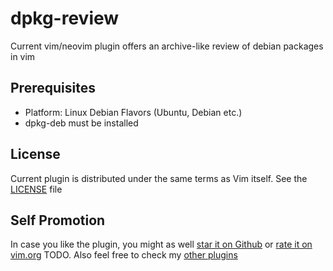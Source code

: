# dpkg-review

Current vim/neovim plugin offers an archive-like review of debian packages in
vim

## Prerequisites

* Platform: Linux Debian Flavors (Ubuntu, Debian etc.)
* dpkg-deb must be installed

## License

Current plugin is distributed under the same terms as Vim itself. See the
[LICENSE](https://github.com/bergercookie/vim-dpkg-preview/blob/master/LICENSE)
file

## Self Promotion

In case you like the plugin, you might as well [star it on
Github](https://github.com/bergercookie/vim-dpkg-preview) or [rate it on
vim.org](TODO) TODO. Also feel free to check my [other
plugins](https://github.com/bergercookie?tab=repositories)
